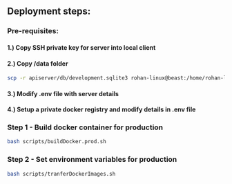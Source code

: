 ## Deployment steps:


### Pre-requisites:

#### 1.) Copy SSH private key for server into local client
#### 2.) Copy /data folder
```bash
scp -r apiserver/db/development.sqlite3 rohan-linux@beast:/home/rohan-linux/code/xtrace/ide1/data/api-db/production.sqlite3
```
#### 3.) Modify .env file with server details
#### 4.) Setup a private docker registry and modify details in .env file



### Step 1 - Build docker container for production

```bash
bash scripts/buildDocker.prod.sh
```

### Step 2 - Set environment variables for production

```bash
bash scripts/tranferDockerImages.sh
```